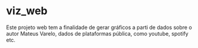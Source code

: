 # viz_web
Este projeto  web tem a finalidade de gerar gráficos a parti de dados sobre o autor Mateus Varelo, dados de plataformas pública, como youtube, spotify etc.
